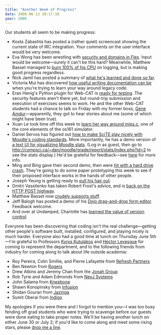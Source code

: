 ```yaml
---
title: "Another Week of Progress"
date: 2008-06-13 10:17:10
year: 2008
---
```

Our students all seem to be making progress:
<ul>
	<li>Kosta Zabashta has posted a (rather quiet) screencast showing the current state of IRC integration. Your comments on the user interface would be very welcome.</li>
	<li>Eva Wong has been wrestling with <a href="http://iwa-wong.livejournal.com/2382.html">security and domains in Flex</a>. Input would be welcome—surely it can't be this hard? Meanwhile, Matthew Basset managed to <a href="http://mbasset.wordpress.com/2008/06/13/steady-as-she-goes/">burn 100% of his CPU</a> on logging, but is making good progress regardless.</li>
	<li>Nick Jamil has posted a summary of <a href="http://nickjamil.livejournal.com/9932.html">what he's learned and done so far</a>.</li>
	<li>Victoria Mui has discovered <a href="http://idea021.wordpress.com/2008/06/13/document-me/">how useful writing documentation can be</a> when you're trying to learn your way around legacy code.</li>
	<li>Eran Henig's Python plugin for Web-CAT is <a href="http://summerwebcat.wordpress.com/2008/06/13/blooming-time/">ready for testing</a>. The security features aren't there yet, but round-trip submission and execution of exercises seems to work. He and the other Web-CAT students had a chance to talk on Friday with my former boss, <a href="http://www.nevex.com/">Gene Amdur</a>—apparently, they got to hear stories about me (some of which might have been true).</li>
	<li>Xuan Le took time off this week to <a href="http://os161viz.blogspot.com/2008/06/week-5-is-it.html">learn her way around mips.c</a>, one of the core elements of the os161 simulator.</li>
	<li>Daniel Servos has figured out <a href="http://hackerdan.com/programing/making-scite-play-nice-with-moodles-coding-guide-lines/">how to make SciTE play nicely with Moodle's coding standards</a>. More importantly, he has a demo version of <a href="http://compsci.ca/~dan/moodle/">a text UI for visualizing Moodle stats</a>.  (Log in as guest, then go to <a href="http://compsci.ca/~dan/moodle/grade/report/stats/index.php?id=2">http://compsci.ca/~dan/moodle/grade/report/stats/index.php?id=2</a> to see the stats display.)  He'd be grateful for feedback—see <a href="http://hackerdan.com/programing/cvs-demo-and-a-bug/">here</a> for more info.</li>
	<li>Ming and Bing gave their second demo, then were <a href="http://pipe3f.wordpress.com/2008/06/15/blasted-back-to-the-stone-ages/">hit with a hard drive crash</a>. They're going to do some paper prototyping this week to see if their proposed interface works in the hands of other people.</li>
	<li>Joseph Yeung is getting ready to <a href="http://openafsmmc.wordpress.com/2008/06/16/crashes/">pull his hair out</a>.</li>
	<li>Dmitri Vassilenko has taken Robert Frost's advice, and is <a href="http://slashid.wordpress.com/2008/06/17/the-final-stretch/">back on the HTTP POST highway</a>.</li>
	<li>Matthew Basset now <a href="http://mbasset.wordpress.com/2008/06/16/it-lives/">crudely supports stuff</a>.</li>
	<li>Jeff Balogh has posted a demo of his <a href="http://dojotoolkit.org/2008/06/17/whats-going-dnd-form-editor-land">Dojo drag-and-drop form editor</a>. Feedback welcome.</li>
	<li>And over at Undamped, Charlotte has <a href="http://undamped.blogspot.com/2008/06/optimization.html">learned the value of version control</a>.</li>
</ul>
Everyone has been discovering that coding isn't the real challenge—getting other people's software built, installed, configured, and playing nicely is much harder. Everyone also had a good time at lunch on Thursday June 5th—I'm grateful to Professors <a href="http://www.cs.toronto.edu/~kyros/">Kyros Kutulakos</a> and <a href="http://www.cs.toronto.edu/~hector/">Hector Levesque</a> for coming to represent the department, and to the following friends from industry for coming along to talk about life outside academia:
<ul>
	<li>Roy Pereira, Colin Smillie, and Pierre Lafayette from <a href="http://refreshpartners.com">Refresh Partners</a></li>
	<li>Ben Newton from <a href="http://www.rogers.com">Rogers</a></li>
	<li>Drew Atkins and Jeremy Chan from the <a href="http://www.jonahgroup.com">Jonah Group</a></li>
	<li>Rob Tyrie and Adam Edmonds from <a href="http://www.nexjsystems.com">NexJ Systems</a></li>
	<li>John Salama from <a href="http://www.kneebone.com">Kneebone</a></li>
	<li>Shawn Konopinsky from <a href="http://www.infusion.com">Infusion</a></li>
	<li>Shidan Gouran from <a href="http://www.jazinga.com">Jazinga</a></li>
	<li>Sumit Oberai from <a href="http://www.indigo.ca">Indigo</a></li>
</ul>
My apologies if you were there and I forgot to mention you—I was too busy fending off grad students who were trying to scavenge before our guests were done eating to take proper notes. We'll be having another lunch on either June 30 or July 2; if you'd like to come along and meet some rising stars, please <a href="mailto:gvwilson@cs.toronto.edu">drop me a line</a>.
